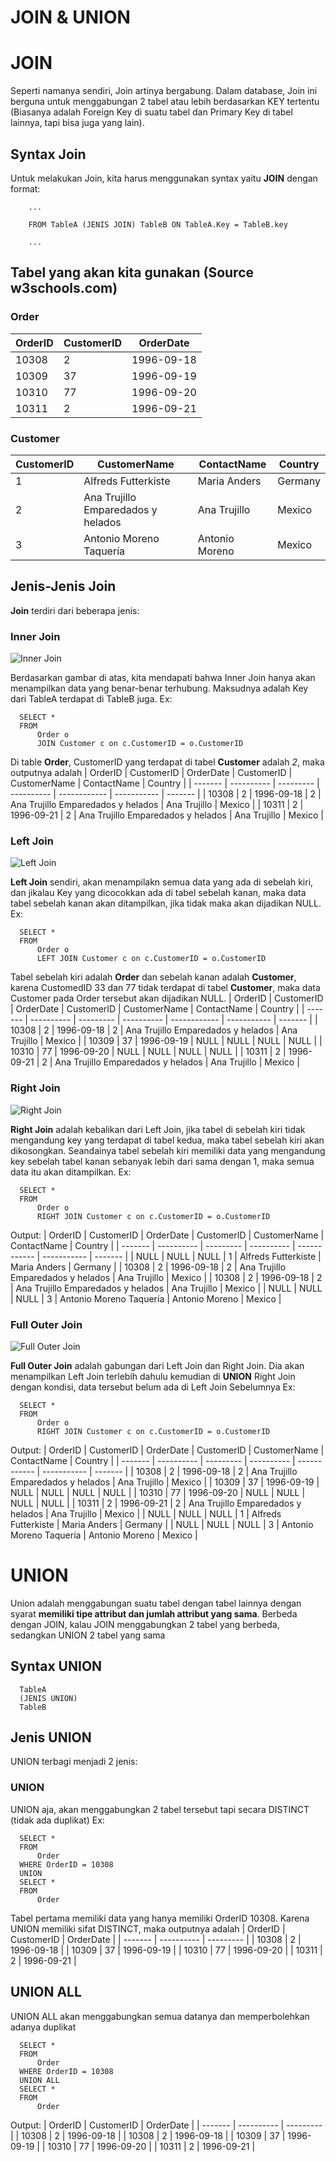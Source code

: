 # JOIN & UNION

# JOIN
Seperti namanya sendiri, Join artinya bergabung. Dalam database, Join ini berguna untuk menggabungan 2 tabel atau lebih berdasarkan KEY tertentu (Biasanya adalah Foreign Key di suatu tabel dan Primary Key di tabel lainnya, tapi bisa juga yang lain).

## Syntax Join
Untuk melakukan Join, kita harus menggunakan syntax yaitu **JOIN** dengan format:
```
    ...
    
    FROM TableA (JENIS JOIN) TableB ON TableA.Key = TableB.key
    
    ...
```

## Tabel yang akan kita gunakan (Source w3schools.com)

### Order
| OrderID | CustomerID | OrderDate |
| ------- | ---------- | --------- |
| 10308 | 2 | 1996-09-18 |
| 10309 | 37 | 1996-09-19 |
| 10310 | 77 | 1996-09-20 |
| 10311 | 2 | 1996-09-21 |

### Customer
| CustomerID | CustomerName | ContactName | Country |
| ---------- | ------------ | ----------- | ------- |
| 1 | Alfreds Futterkiste | Maria Anders | Germany |
| 2 | Ana Trujillo Emparedados y helados | Ana Trujillo | Mexico |
| 3 | Antonio Moreno Taquería | Antonio Moreno | Mexico |


## Jenis-Jenis Join
**Join** terdiri dari beberapa jenis:
  ### Inner Join
  ![Inner Join](images/InnerJoin.jpg)

  Berdasarkan gambar di atas, kita mendapati bahwa Inner Join hanya akan menampilkan data yang benar-benar terhubung. Maksudnya adalah Key dari TableA terdapat di TableB juga.
  Ex:
  ```
    SELECT * 
    FROM
        Order o
        JOIN Customer c on c.CustomerID = o.CustomerID
  ```
  Di table **Order**, CustomerID yang terdapat di tabel **Customer** adalah *2*, maka outputnya adalah
  | OrderID | CustomerID | OrderDate | CustomerID | CustomerName | ContactName | Country |
  | ------- | ---------- | --------- | ---------- | ------------ | ----------- | ------- |
  | 10308 | 2 | 1996-09-18 | 2 | Ana Trujillo Emparedados y helados | Ana Trujillo | Mexico |
  | 10311 | 2 | 1996-09-21 | 2 | Ana Trujillo Emparedados y helados | Ana Trujillo | Mexico |

  ### Left Join
  ![Left Join](images/LeftJoin.jpg)

  **Left Join** sendiri, akan menampilakn semua data yang ada di sebelah kiri, dan jikalau Key yang dicocokkan ada di tabel sebelah kanan, maka data tabel sebelah kanan akan ditampilkan, jika tidak maka akan dijadikan NULL.
  Ex:
  ```
    SELECT * 
    FROM
        Order o
        LEFT JOIN Customer c on c.CustomerID = o.CustomerID
  ```
  Tabel sebelah kiri adalah **Order** dan sebelah kanan adalah **Customer**, karena CustomedID 33 dan 77 tidak terdapat di tabel **Customer**, maka data Customer pada Order tersebut akan dijadikan NULL.
  | OrderID | CustomerID | OrderDate | CustomerID | CustomerName | ContactName | Country |
  | ------- | ---------- | --------- | ---------- | ------------ | ----------- | ------- |
  | 10308 | 2 | 1996-09-18 | 2 | Ana Trujillo Emparedados y helados | Ana Trujillo | Mexico |
  | 10309 | 37 | 1996-09-19 | NULL | NULL | NULL | NULL |
  | 10310 | 77 | 1996-09-20 | NULL | NULL | NULL | NULL |
  | 10311 | 2 | 1996-09-21 | 2 | Ana Trujillo Emparedados y helados | Ana Trujillo | Mexico |


  ### Right Join
  ![Right Join](images/RightJoin.jpg)

  **Right Join** adalah kebalikan dari Left Join, jika tabel di sebelah kiri tidak mengandung key yang terdapat di tabel kedua, maka tabel sebelah kiri akan dikosongkan. Seandainya tabel sebelah kiri memiliki data yang mengandung key sebelah tabel kanan sebanyak lebih dari sama dengan 1, maka semua data itu akan ditampilkan.
  Ex:
  ```
    SELECT * 
    FROM
        Order o
        RIGHT JOIN Customer c on c.CustomerID = o.CustomerID
  ```
  Output:
  | OrderID | CustomerID | OrderDate | CustomerID | CustomerName | ContactName | Country |
  | ------- | ---------- | --------- | ---------- | ------------ | ----------- | ------- |
  | NULL | NULL | NULL | 1 | Alfreds Futterkiste | Maria Anders | Germany |
  | 10308 | 2 | 1996-09-18 | 2 | Ana Trujillo Emparedados y helados | Ana Trujillo | Mexico |
  | 10308 | 2 | 1996-09-18 | 2 | Ana Trujillo Emparedados y helados | Ana Trujillo | Mexico |
  | NULL | NULL | NULL | 3 | Antonio Moreno Taquería | Antonio Moreno | Mexico |

  ### Full Outer Join
  ![Full Outer Join](images/FullOuterJoin.jpg)

  **Full Outer Join** adalah gabungan dari Left Join dan Right Join. Dia akan menampilkan Left Join terlebih dahulu kemudian di **UNION** Right Join dengan kondisi, data tersebut belum ada di Left Join Sebelumnya
  Ex:
  ```
    SELECT * 
    FROM
        Order o
        RIGHT JOIN Customer c on c.CustomerID = o.CustomerID
  ```
  Output:
  | OrderID | CustomerID | OrderDate | CustomerID | CustomerName | ContactName | Country |
  | ------- | ---------- | --------- | ---------- | ------------ | ----------- | ------- |
  | 10308 | 2 | 1996-09-18 | 2 | Ana Trujillo Emparedados y helados | Ana Trujillo | Mexico |
  | 10309 | 37 | 1996-09-19 | NULL | NULL | NULL | NULL |
  | 10310 | 77 | 1996-09-20 | NULL | NULL | NULL | NULL |
  | 10311 | 2 | 1996-09-21 | 2 | Ana Trujillo Emparedados y helados | Ana Trujillo | Mexico |
  | NULL | NULL | NULL | 1 | Alfreds Futterkiste | Maria Anders | Germany |
  | NULL | NULL | NULL | 3 | Antonio Moreno Taquería | Antonio Moreno | Mexico |


# UNION
Union adalah menggabungan suatu tabel dengan tabel lainnya dengan syarat **memiliki tipe attribut dan jumlah attribut yang sama**. Berbeda dengan JOIN, kalau JOIN menggabungkan 2 tabel yang berbeda, sedangkan UNION 2 tabel yang sama

## Syntax UNION
```
  TableA
  (JENIS UNION)
  TableB
```

## Jenis UNION
  UNION terbagi menjadi 2 jenis:
  ### UNION
  UNION aja, akan menggabungkan 2 tabel tersebut tapi secara DISTINCT (tidak ada duplikat)
  Ex:
  ```
    SELECT * 
    FROM 
        Order
    WHERE OrderID = 10308
    UNION
    SELECT *
    FROM 
        Order
  ```
  Tabel pertama memiliki data yang hanya memiliki OrderID 10308. Karena UNION memiliki sifat DISTINCT, maka outputnya adalah
  | OrderID | CustomerID | OrderDate |
  | ------- | ---------- | --------- |
  | 10308 | 2 | 1996-09-18 |
  | 10309 | 37 | 1996-09-19 |
  | 10310 | 77 | 1996-09-20 |
  | 10311 | 2 | 1996-09-21 |

  ## UNION ALL
  UNION ALL akan menggabungkan semua datanya dan memperbolehkan adanya duplikat
  ```
    SELECT * 
    FROM 
        Order
    WHERE OrderID = 10308
    UNION ALL
    SELECT *
    FROM 
        Order
  ```
  Output:
  | OrderID | CustomerID | OrderDate |
  | ------- | ---------- | --------- |
  | 10308 | 2 | 1996-09-18 |
  | 10308 | 2 | 1996-09-18 |
  | 10309 | 37 | 1996-09-19 |
  | 10310 | 77 | 1996-09-20 |
  | 10311 | 2 | 1996-09-21 |


